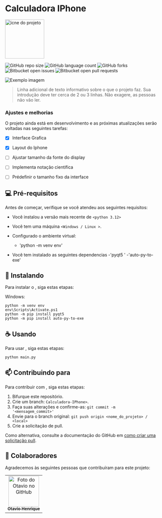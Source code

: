 # Calculadora IPhone
<img src="calculator.ico" width="128" alt="icne do projeto">

![GitHub repo size](https://img.shields.io/github/repo-size/iuricode/README-template?style=for-the-badge)
![GitHub language count](https://img.shields.io/github/languages/count/iuricode/README-template?style=for-the-badge)
![GitHub forks](https://img.shields.io/github/forks/iuricode/README-template?style=for-the-badge)
![Bitbucket open issues](https://img.shields.io/bitbucket/issues/iuricode/README-template?style=for-the-badge)
![Bitbucket open pull requests](https://img.shields.io/bitbucket/pr-raw/iuricode/README-template?style=for-the-badge)

<img src="imagem.png" alt="Exemplo imagem">

> Linha adicional de texto informativo sobre o que o projeto faz. Sua introdução deve ter cerca de 2 ou 3 linhas. Não exagere, as pessoas não vão ler.

### Ajustes e melhorias

O projeto ainda está em desenvolvimento e as próximas atualizações serão voltadas nas seguintes tarefas:

- [x] Interface Grafica
- [x] Layout do Iphone
- [ ] Ajustar tamanho da fonte do display
- [ ] Implementa notação cientifica
- [ ] Prédefinir o tamanho fixo da interface


## 💻 Pré-requisitos

Antes de começar, verifique se você atendeu aos seguintes requisitos:

- Você instalou a versão mais recente de `<python 3.12>`

- Você tem uma máquina `<Windows / Linux >`. 

- Configurado o ambiente virtual:
  - 'python -m venv env'

- Você tem instalado as seguintes dependencias
  -'pyqt5 '
  -'auto-py-to-exe' 

## 🚀 Instalando <Calculadora IPhone>

Para instalar o <Calculadora IPhone>, siga estas etapas:

Windows:

```
python -m venv env
env\Scripts\Activate.ps1
python -m pip install pyqt5
python -m pip install auto-py-to-exe

```

## ☕ Usando <calculado Iphone>

Para usar <Calculadora IPhone>, siga estas etapas:

```
python main.py

```

## 📫 Contribuindo para <Calculadora IPhone>

Para contribuir com <Calculadora IPhone>, siga estas etapas:

1. Bifurque este repositório.
2. Crie um branch: `Calculadora-IPhone>`.
3. Faça suas alterações e confirme-as: `git commit -m '<mensagem_commit>'`
4. Envie para o branch original: `git push origin <nome_do_projeto> / <local>`
5. Crie a solicitação de pull.

Como alternativa, consulte a documentação do GitHub em [como criar uma solicitação pull](https://help.github.com/en/github/collaborating-with-issues-and-pull-requests/creating-a-pull-request).

## 🤝 Colaboradores

Agradecemos às seguintes pessoas que contribuíram para este projeto:

<table>
  <tr>
    <td align="center">
      <a href="#" title="Otávio Henrique">
        <img src="https://avatars.githubusercontent.com/u/164201968?v=4" width="100px;" alt="Foto do Otavio no GitHub"/><br>
        <sub>
          <b>Otavio Henrique</b>
        </sub>
      </a>
    </td>
  </tr>
</table>
